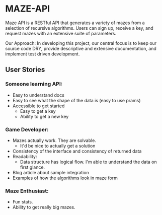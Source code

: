 # MAZE-API
Maze API is a RESTful API that generates a variety of mazes from a selection of recursive algorithms. Users can sign up, receive a key, and request mazes with an extensive suite of parameters.

  Our Approach: In developing this project, our central focus is to keep our source code DRY, provide descriptive and extensive documentation, and implement test driven development. 


## User Stories

  ### Someone learning API:
    
  * Easy to understand docs
  * Easy to see what the shape of the data is (easy to use prams)
  * Accessible to get started 
      * Easy to get a key
      * Ability to get a new key

  ### Game Developer: 

  * Mazes actually work. They are solvable. 
    * It'd be nice to actually get a solution    
  * Consistency of the interface and consistency of returned data
  * Readability: 
    * Data structure has logical flow. I'm able to understand the data on first glance. 
  * Blog article about sample integration
  * Examples of how the algorithms look in maze form

  ### Maze Enthusiast:
    
  * Fun stats.
  * Ability to get really big mazes. 
  



